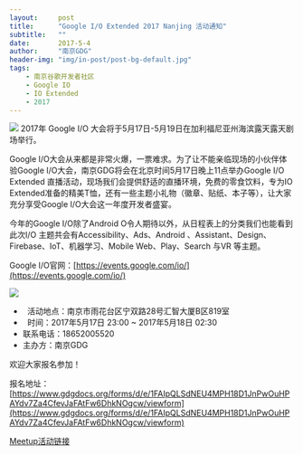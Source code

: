 ```yaml
---
layout:     post
title:      "Google I/O Extended 2017 Nanjing 活动通知"
subtitle:   ""
date:       2017-5-4
author:     "南京GDG"
header-img: "img/in-post/post-bg-default.jpg"
tags:
    - 南京谷歌开发者社区
    - Google IO
    - IO Extended
    - 2017
---
```

![](https://ofl53fv4k.qnssl.com/vemAqLGtrz--EgzsA4dwKbnGDJX593fKhhYt3OiAQyrQewHAiUSm7Y43gd1P8RxARUao8le5hQ=w1124)
2017年 Google I/O 大会将于5月17日-5月19日在加利福尼亚州海滨露天露天剧场举行。

Google I/O大会从来都是非常火爆，一票难求。为了让不能亲临现场的小伙伴体验Google I/O大会，南京GDG将会在北京时间5月17日晚上11点举办Google I/O Extended 直播活动，现场我们会提供舒适的直播环境，免费的零食饮料，专为IO Extended准备的精美T恤，还有一些主题小礼物（徽章、贴纸、本子等），让大家充分享受Google I/O大会这一年度开发者盛宴。

今年的Google I/O除了Android O令人期待以外，从日程表上的分类我们也能看到此次I/O 主题共会有Accessibility、Ads、Android 、Assistant、Design、Firebase、IoT、机器学习、Mobile Web、Play、Search 与VR 等主题。

Google I/O官网：[https://events.google.com/io/](https://events.google.com/io/)

![](http://mmbiz.qpic.cn/mmbiz_png/TEjEBDCtr7Zms0gvAIzXNHAT273y3fk3Os1oxKPWRRWOS9yEQOlptI3u8daVC8ZrL9Pia7B6iczXB2iaLItfaPBhA/640?wx_fmt=png&tp=webp&wxfrom=5&wx_lazy=1)
*   活动地点：南京市雨花台区宁双路28号汇智大厦B区819室
*   时间：2017年5月17日 23:00 ~ 2017年5月18日 02:30
*   联系电话：18652005520
*   主办方：南京GDG

欢迎大家报名参加！

报名地址： [https://www.gdgdocs.org/forms/d/e/1FAIpQLSdNEU4MPH18D1JnPwOuHPAYdv7Za4CfevJaFAtFw6DhkNOgcw/viewform](https://www.gdgdocs.org/forms/d/e/1FAIpQLSdNEU4MPH18D1JnPwOuHPAYdv7Za4CfevJaFAtFw6DhkNOgcw/viewform)

[Meetup活动链接](https://www.meetup.com/Google-I-O-Extended-2017-Nanjing/)
